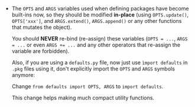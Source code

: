 * The `OPTS` and `ARGS` variables used when defining packages have become built-ins now, so they should be modified **in-place** (using `OPTS.update()`, `OPTS['xxx']`, and `ARGS.extend()`, `ARGS.append()` or any other functions that mutates the object).

  You should **NEVER** re-bind (re-assign) these variables (`OPTS = ...`, `ARGS = ...` or even `ARGS += ...` and any other operators that re-assign the variable are forbidden).

  Also, if you are using a `defaults.py` file, now just use `ìmport defaults` in `.pkg` files using it, don't explicitly import the `OPTS` and `ARGS` symbols anymore:

  Change `from defaults import OPTS, ARGS` to `import defaults`.

  This change helps making much compact utility functions.

